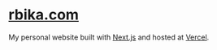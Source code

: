 # [rbika.com](https://rbika.com)

My personal website built with [Next.js](https://nextjs.org/) and hosted at [Vercel](https://vercel.com/).

